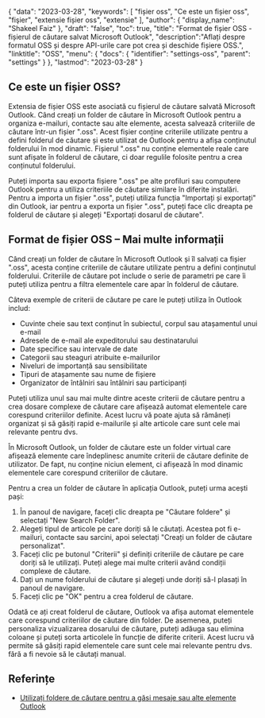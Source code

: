 {
"data": "2023-03-28",
  "keywords": [
"fișier oss",
"Ce este un fișier oss",
"fişier",
"extensie fișier oss",
"extensie"
],
  "author": {
"display_name": "Shakeel Faiz"
},
"draft": "false",
"toc": true,
"title": "Format de fișier OSS - fișierul de căutare salvat Microsoft Outlook",
  "description":"Aflați despre formatul OSS și despre API-urile care pot crea și deschide fișiere OSS.",
  "linktitle": "OSS",
  "menu": {
    "docs": {
      "identifier": "settings-oss",
      "parent": "settings"
}
},
"lastmod": "2023-03-28"
}

## Ce este un fișier OSS?

Extensia de fișier OSS este asociată cu fișierul de căutare salvată Microsoft Outlook. Când creați un folder de căutare în Microsoft Outlook pentru a organiza e-mailuri, contacte sau alte elemente, acesta salvează criteriile de căutare într-un fișier ".oss". Acest fișier conține criteriile utilizate pentru a defini folderul de căutare și este utilizat de Outlook pentru a afișa conținutul folderului în mod dinamic. Fișierul ".oss" nu conține elementele reale care sunt afișate în folderul de căutare, ci doar regulile folosite pentru a crea conținutul folderului.

Puteți importa sau exporta fișiere ".oss" pe alte profiluri sau computere Outlook pentru a utiliza criteriile de căutare similare în diferite instalări. Pentru a importa un fișier ".oss", puteți utiliza funcția "Importați și exportați" din Outlook, iar pentru a exporta un fișier ".oss", puteți face clic dreapta pe folderul de căutare și alegeți "Exportați dosarul de căutare".

## Format de fișier OSS – Mai multe informații

Când creați un folder de căutare în Microsoft Outlook și îl salvați ca fișier ".oss", acesta conține criteriile de căutare utilizate pentru a defini conținutul folderului. Criteriile de căutare pot include o serie de parametri pe care îi puteți utiliza pentru a filtra elementele care apar în folderul de căutare.

Câteva exemple de criterii de căutare pe care le puteți utiliza în Outlook includ:

- Cuvinte cheie sau text conținut în subiectul, corpul sau atașamentul unui e-mail
- Adresele de e-mail ale expeditorului sau destinatarului
- Date specifice sau intervale de date
- Categorii sau steaguri atribuite e-mailurilor
- Niveluri de importanță sau sensibilitate
- Tipuri de atașamente sau nume de fișiere
- Organizator de întâlniri sau întâlniri sau participanți

Puteți utiliza unul sau mai multe dintre aceste criterii de căutare pentru a crea dosare complexe de căutare care afișează automat elementele care corespund criteriilor definite. Acest lucru vă poate ajuta să rămâneți organizat și să găsiți rapid e-mailurile și alte articole care sunt cele mai relevante pentru dvs.

În Microsoft Outlook, un folder de căutare este un folder virtual care afișează elemente care îndeplinesc anumite criterii de căutare definite de utilizator. De fapt, nu conține niciun element, ci afișează în mod dinamic elementele care corespund criteriilor de căutare.

Pentru a crea un folder de căutare în aplicația Outlook, puteți urma acești pași:

1. În panoul de navigare, faceți clic dreapta pe "Căutare foldere" și selectați "New Search Folder".
2. Alegeți tipul de articole pe care doriți să le căutați. Acestea pot fi e-mailuri, contacte sau sarcini, apoi selectați "Creați un folder de căutare personalizat".
3. Faceți clic pe butonul "Criterii" și definiți criteriile de căutare pe care doriți să le utilizați. Puteți alege mai multe criterii având condiții complexe de căutare.
4. Dați un nume folderului de căutare și alegeți unde doriți să-l plasați în panoul de navigare.
5. Faceți clic pe "OK" pentru a crea folderul de căutare.

Odată ce ați creat folderul de căutare, Outlook va afișa automat elementele care corespund criteriilor de căutare din folder. De asemenea, puteți personaliza vizualizarea dosarului de căutare, puteți adăuga sau elimina coloane și puteți sorta articolele în funcție de diferite criterii. Acest lucru vă permite să găsiți rapid elementele care sunt cele mai relevante pentru dvs. fără a fi nevoie să le căutați manual.

## Referințe
* [Utilizați foldere de căutare pentru a găsi mesaje sau alte elemente Outlook](https://support.microsoft.com/en-us/office/use-search-folders-to-find-messages-or-other-outlook-items-c1807038-01e4-475e-8869-0ccab0a56dc5)

